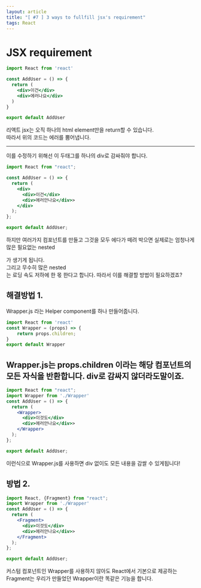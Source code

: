 ```yaml
---
layout: article
title: "[ #7 ] 3 ways to fullfill jsx's requirement"
tags: React
---
```


# JSX requirement

~~~jsx
import React from 'react'

const AddUser = () => {
  return (
    <div>이건</div>
    <div>에러나요</div>
  )
}

export default AddUser
~~~

리액트 jsx는 오직 하나의 html element만을 return할 수 있습니다. <br> 
따라서 위의 코드는 에러를 뿜어냅니다.

---

이를 수정하기 위해선 이 두태그를 하나의 div로 감싸줘야 합니다.

~~~jsx
import React from "react";

const AddUser = () => {
  return (
    <div>
      <div>이건</div>
      <div>에러안나요</div>>
    </div>
  );
};

export default AddUser;
~~~

하지만 여러가지 컴포넌트를 만들고 그것을 모두 <App> 에다가
떼려 박으면 실제로는 엄청나게 많은 필요없는 nested <div> 가 생기게 됩니다. <br>
그리고 무수히 많은 nested <div> 는 로딩 속도 저하에 한 몫 한다고 합니다. 따라서 이를 해결할 방법이 필요하겠죠?

## 해결방법 1.

Wrapper.js 라는 Helper component를 하나 만들어줍니다.
~~~jsx
import React from 'react'
const Wrapper = (props) => {
    return props.children;
}
export default Wrapper
~~~
Wrapper.js는 props.children 이라는 해당 컴포넌트의 모든 자식을 반환합니다. div로 감싸지 않더라도말이죠.
---

~~~jsx
import React from "react";
import Wrapper from './Wrapper'
const AddUser = () => {
  return (
    <Wrapper>
      <div>이것도</div>
      <div>에러안나요</div>>
    </Wrapper>
  );
};

export default AddUser;
~~~

이런식으로 Wrapper.js를 사용하면 div 없이도 모든 내용을 감쌀 수 있게됩니다! 

## 방법 2. 

~~~jsx
import React, {Fragment} from "react";
import Wrapper from './Wrapper'
const AddUser = () => {
  return (
    <Fragment>
      <div>이것도</div>
      <div>에러안나요</div>>
    </Fragment>
  );
};

export default AddUser;
~~~
커스텀 컴포넌트인 Wrapper를 사용하지 않아도 React에서 기본으로 제공하는 Fragment는
우리가 만들었던 Wrapper이란 똑같은 기능을 합니다.